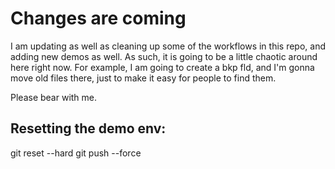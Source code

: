# Changes are coming

I am updating as well as cleaning up some of the workflows in this repo, and adding new demos as well.  As such, it is going to be a little chaotic around here right now.  For example, I am going to create a bkp fld, and I'm gonna move old files there, just to make it easy for people to find them.  

Please bear with me.
## Resetting the demo env:

git reset --hard <the latest version>
git push --force


